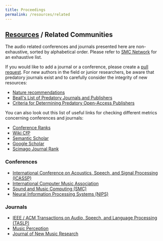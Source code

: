 ```yaml
---
title: Proceedings
permalink: /resources/related
---
```


## [Resources]({{site.base_url}}/resources) / Related Communities

The audio related conferences and journals presented here are non-exhaustive, sorted by alphabetical order. Please refer to [SMC Network](http://smcnetwork.org/resources/conferences) for an exhaustive list.

If you would like to add a journal or a conference, please create a [pull request](https://github.com/ismir/ismir_web/pulls). For new authors in the field or junior researchers, be aware that predatory journals exist and to carefully consider the integrity of new resources:

* [Nature recommendations](http://www.nature.com/news/predatory-journals-recruit-fake-editor-1.21662)
* [Beall's List of Predatory Journals and Publishers](http://beallslist.weebly.com/standalone-journals.html)
* [Criteria for Determining Predatory Open-Access Publishers](http://beallslist.weebly.com/uploads/3/0/9/5/30958339/criteria-2015.pdf)

You can also look out this list of useful links for checking different metrics concerning conferences and journals:

* [Conference Ranks](http://www.conferenceranks.com/index.html?searchall=ICASSP#data)
* [Wiki CfP](http://www.wikicfp.com/cfp/servlet/event.showcfp?eventid=57535)
* [Semantic Scholar](https://www.semanticscholar.org/)
* [Google Scholar](https://scholar.google.com/citations?hl=en&view_op=search_venues&vq=The+Journal+of+the+Acoustical+Society+of+America)
* [Scimago Journal Rank](http://www.scimagojr.com/journalrank.php)

### Conferences
* [International Conference on Acoustics, Speech, and Signal Processing (ICASSP)](http://icassp2015.org/)
* [International Computer Music Association](http://www.computermusic.org/)
* [Sound and Music Computing (SMC)](http://smcnetwork.org/)
* [Neural Information Processing Systems (NIPS)](http://nips.cc/)

### Journals
* [IEEE / ACM Transactions on Audio, Speech, and Language Processing (TASLP)](http://ieeexplore.ieee.org/xpl/RecentIssue.jsp?punumber=6570655)
* [Music Perception](http://ucpressjournals.com/journal.php?j=mp)
* [Journal of New Music Research](http://www.tandfonline.com/toc/nnmr20/current)
